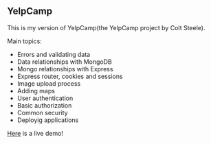 ## YelpCamp

This is my version of YelpCamp(the YelpCamp project by Colt Steele).

Main topics:

- Errors and validating data
- Data relationships with MongoDB
- Mongo relationships with Express
- Express router, cookies and sessions
- Image upload process
- Adding maps
- User authentication
- Basic authorization
- Common security
- Deployig applications

[Here](https://carlos-yelpcamp-2023.onrender.com/) is a live demo!
